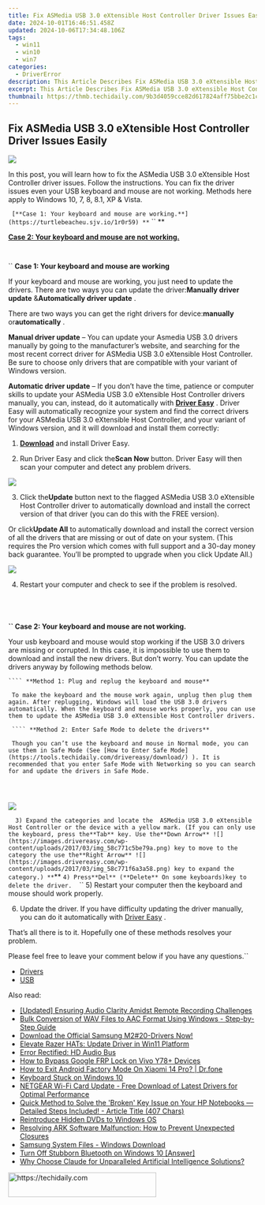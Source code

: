 ```yaml
---
title: Fix ASMedia USB 3.0 eXtensible Host Controller Driver Issues Easily
date: 2024-10-01T16:46:51.458Z
updated: 2024-10-06T17:34:48.106Z
tags:
  - win11
  - win10
  - win7
categories:
  - DriverError
description: This Article Describes Fix ASMedia USB 3.0 eXtensible Host Controller Driver Issues Easily
excerpt: This Article Describes Fix ASMedia USB 3.0 eXtensible Host Controller Driver Issues Easily
thumbnail: https://thmb.techidaily.com/9b3d4059cce82d617824aff75bbe2c1cfb1dda056b7a7373daee332b511aa58b.jpg
---
```


## Fix ASMedia USB 3.0 eXtensible Host Controller Driver Issues Easily

![](https://images.drivereasy.com/wp-content/uploads/2017/03/img_58c7668f8d744.jpg)

 In this post, you will learn how to fix the ASMedia USB 3.0 eXtensible Host Controller driver issues. Follow the instructions. You can fix the driver issues even your USB keyboard and mouse are not working. Methods here apply to Windows 10, 7, 8, 8.1, XP & Vista.

`` [**Case 1: Your keyboard and mouse are working.**](https://turtlebeacheu.sjv.io/1r0r59)
**`` `` [](https://tinyland.pxf.io/org4ra) [](https://tools.techidaily.com/drivereasy/download/)**

[**Case 2: Your keyboard and mouse are not working.**](https://homestyler.sjv.io/y209g3)
  
```` ````

``   **Case 1: Your keyboard and mouse are working**

If  your keyboard and mouse are working, you just need to update the drivers. There are two ways you can update the driver:**Manually driver update** &**Automatically driver update** .

 There are two ways you can get the right drivers for device:**manually** or**automatically** .  
  
**Manual driver update** – You can update your Asmedia USB 3.0 drivers manually by going to the manufacturer’s website, and searching for the most recent correct driver for ASMedia USB 3.0 eXtensible Host Controller. Be sure to choose only drivers that are compatible with your variant of Windows version.  
  
**Automatic driver update** – If you don’t have the time, patience or computer skills to update your ASMedia USB 3.0 eXtensible Host Controller drivers manually, you can, instead, do it automatically with **[Driver Easy](https://tools.techidaily.com/drivereasy/download/)**  . Driver Easy will automatically recognize your system and find the correct drivers for your ASMedia USB 3.0 eXtensible Host Controller, and your variant of Windows version, and it will download and install them correctly:  
  
 1) **[Download](https://tools.techidaily.com/drivereasy/download/)**  and install Driver Easy.  
  
 2) Run Driver Easy and click the**Scan Now** button. Driver Easy will then scan your computer and detect any problem drivers.  
  
![](https://images.drivereasy.com/wp-content/uploads/2017/04/img_58ec6b0b95c0b.png)
  
 3) Click the**Update** button next to the flagged ASMedia USB 3.0 eXtensible Host Controller driver to automatically download and install the correct version of that driver (you can do this with the FREE version).  
  
 Or click**Update All** to automatically download and install the correct version of all the drivers that are missing or out of date on your system. (This requires the Pro version which comes with full support and a 30-day money back guarantee. You’ll be prompted to upgrade when you click Update All.)  
  
![](https://images.drivereasy.com/wp-content/uploads/2017/04/img_58ec6bf8a2b44.jpg)
  
 4) Restart your computer and check to see if the problem is resolved.

## ```` ````

**``  Case 2: Your keyboard and mouse are not working.**

 Your usb keyboard and mouse would stop working if the USB 3.0 drivers are missing or corrupted. In this case, it is impossible to use them to download and install the new drivers. But don’t worry. You can update the drivers anyway by following methods below.

````
```` **Method 1: Plug and replug the keyboard and mouse**

 To make the keyboard and the mouse work again, unplug then plug them again. After replugging, Windows will load the USB 3.0 drivers automatically. When the keyboard and mouse works properly, you can use them to update the ASMedia USB 3.0 eXtensible Host Controller drivers.

 ```` **Method 2: Enter Safe Mode to delete the drivers**

 Though you can’t use the keyboard and mouse in Normal mode, you can use them in Safe Mode (See [How to Enter Safe Mode](https://tools.techidaily.com/drivereasy/download/) ). It is recommended that you enter Safe Mode with Networking so you can search for and update the drivers in Safe Mode.  
````
```` Deleting the USB 3.0 drivers in Safe Mode probably would fix the issues. Follow steps below to delete the USB 3.0 drivers in Safe Mode. Normally, Safe Mode will at least allow you to use the keyboard. If you can’t use the mouse, use the keyboard instead.
````
```` 1) On your keyboard, press**Win+R** (Windows logo key and R key) at the same time to invoke the run box.
````
```` 2) Type **devmgmt.msc** and tap the **OK** button.  
````

![](https://images.drivereasy.com/wp-content/uploads/2017/03/img_58c76f42b2406.png)

``
`` `` 3) Expand the categories and locate the  ASMedia USB 3.0 eXtensible Host Controller or the device with a yellow mark. (If you can only use the keyboard, press the**Tab** key. Use the**Down Arrow** ![](https://images.drivereasy.com/wp-content/uploads/2017/03/img_58c771c5be79a.png) key to move to the category the use the**Right Arrow** ![](https://images.drivereasy.com/wp-content/uploads/2017/03/img_58c771f6a3a58.png) key to expand the category.)
**``** ``
 4) Press**Del** (**Delete** On some keyboards)key to delete the driver.
`` ``
`` `` 5) Restart your computer then the keyboard and mouse should work properly.

 6) Update the driver. If you have difficulty updating the driver manually, you can do it automatically with [Driver Easy](https://tools.techidaily.com/drivereasy/download/) .

  That’s all there is to it. Hopefully one of these methods resolves your problem.  
  
 Please feel free to leave your comment below if you have any questions.``

* [Drivers](https://tools.techidaily.com/drivereasy/download/)
* [USB](https://store.drivereasy.com/order/cart.php?PRODS=4731822&QTY=1&AFFILIATE=108875)

<ins class="adsbygoogle"
     style="display:block"
     data-ad-format="autorelaxed"
     data-ad-client="ca-pub-7571918770474297"
     data-ad-slot="1223367746"></ins>

<ins class="adsbygoogle"
     style="display:block"
     data-ad-client="ca-pub-7571918770474297"
     data-ad-slot="8358498916"
     data-ad-format="auto"
     data-full-width-responsive="true"></ins>

<span class="atpl-alsoreadstyle">Also read:</span>
<div><ul>
<li><a href="https://screen-activity-recording.techidaily.com/updated-ensuring-audio-clarity-amidst-remote-recording-challenges/"><u>[Updated] Ensuring Audio Clarity Amidst Remote Recording Challenges</u></a></li>
<li><a href="https://win-web3.techidaily.com/bulk-conversion-of-wav-files-to-aac-format-using-windows-step-by-step-guide/"><u>Bulk Conversion of WAV Files to AAC Format Using Windows - Step-by-Step Guide</u></a></li>
<li><a href="https://win-dash.techidaily.com/download-the-official-samsung-m220-drivers-now/"><u>Download the Official Samsung M2#20-Drivers Now!</u></a></li>
<li><a href="https://driver-error.techidaily.com/elevate-razer-hats-update-driver-in-win11-platform/"><u>Elevate Razer HATs: Update Driver in Win11 Platform</u></a></li>
<li><a href="https://driver-error.techidaily.com/error-rectified-hd-audio-bus/"><u>Error Rectified: HD Audio Bus</u></a></li>
<li><a href="https://bypass-frp.techidaily.com/how-to-bypass-google-frp-lock-on-vivo-y78plus-devices-by-drfone-android/"><u>How to Bypass Google FRP Lock on Vivo Y78+ Devices</u></a></li>
<li><a href="https://change-location.techidaily.com/how-to-exit-android-factory-mode-on-xiaomi-14-pro-drfone-by-drfone-fix-android-problems-fix-android-problems/"><u>How to Exit Android Factory Mode On Xiaomi 14 Pro? | Dr.fone</u></a></li>
<li><a href="https://driver-error.techidaily.com/keyboard-stuck-on-windows-10/"><u>Keyboard Stuck on Windows 10</u></a></li>
<li><a href="https://hardware-help.techidaily.com/netgear-wi-fi-card-update-free-download-of-latest-drivers-for-optimal-performance/"><u>NETGEAR Wi-Fi Card Update - Free Download of Latest Drivers for Optimal Performance</u></a></li>
<li><a href="https://driver-error.techidaily.com/quick-method-to-solve-the-broken-key-issue-on-your-hp-notebooks-detailed-steps-included-article-title-407-chars/"><u>Quick Method to Solve the 'Broken' Key Issue on Your HP Notebooks — Detailed Steps Included! - Article Title (407 Chars)</u></a></li>
<li><a href="https://driver-error.techidaily.com/reintroduce-hidden-dvds-to-windows-os/"><u>Reintroduce Hidden DVDs to Windows OS</u></a></li>
<li><a href="https://win-answers.techidaily.com/resolving-ark-software-malfunction-how-to-prevent-unexpected-closures/"><u>Resolving ARK Software Malfunction: How to Prevent Unexpected Closures</u></a></li>
<li><a href="https://driver-error.techidaily.com/samsung-system-files-windows-download/"><u>Samsung System Files - Windows Download</u></a></li>
<li><a href="https://driver-error.techidaily.com/turn-off-stubborn-bluetooth-on-windows-10-answer/"><u>Turn Off Stubborn Bluetooth on Windows 10 [Answer]</u></a></li>
<li><a href="https://tech-hub.techidaily.com/why-choose-claude-for-unparalleled-artificial-intelligence-solutions/"><u>Why Choose Claude for Unparalleled Artificial Intelligence Solutions?</u></a></li>
</ul></div>

<!-- affiliate ads begin -->
<a href="https://25home.pxf.io/c/5597632/2148642/16836" target="_top" id="2148642">
  <img src="//a.impactradius-go.com/display-ad/16836-2148642" border="0" alt="https://techidaily.com" width="300" height="50"/>
</a>
<img height="0" width="0" src="https://25home.pxf.io/i/5597632/2148642/16836" style="position:absolute;visibility:hidden;" border="0" />
<!-- affiliate ads end -->

